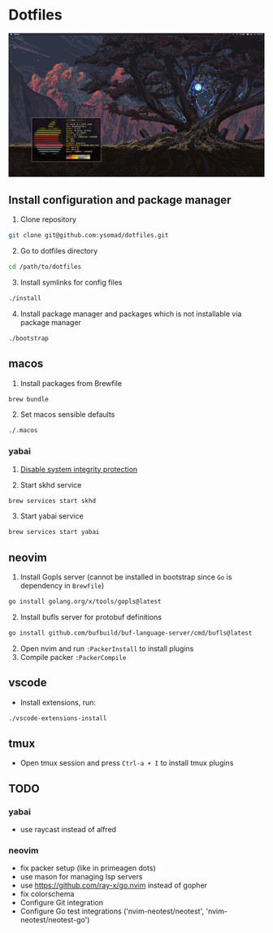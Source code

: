# Dotfiles

![img](screenshots/magenta_tree.png)

## Install configuration and package manager

1. Clone repository
```sh
git clone git@github.com:ysomad/dotfiles.git
```

2. Go to dotfiles directory
```sh
cd /path/to/dotfiles
```

3. Install symlinks for config files
```sh
./install
```

4. Install package manager and packages which is not installable via package manager
```sh
./bootstrap
```

## macos

1. Install packages from Brewfile
```sh
brew bundle
```

2. Set macos sensible defaults
```sh
./.macos
```

### yabai
1. [Disable system integrity protection](https://github.com/koekeishiya/yabai/wiki/Disabling-System-Integrity-Protection)

2. Start skhd service
```sh
brew services start skhd
```

3. Start yabai service
```sh
brew services start yabai
```

## neovim

1. Install Gopls server (cannot be installed in bootstrap since `Go` is dependency in `Brewfile`)
```sh
go install golang.org/x/tools/gopls@latest
```

2. Install bufls server for protobuf definitions
```sh
go install github.com/bufbuild/buf-language-server/cmd/bufls@latest
```

2. Open nvim and run `:PackerInstall` to install plugins
3. Compile packer `:PackerCompile`

## vscode
- Install extensions, run:
```sh
./vscode-extensions-install
```

## tmux
- Open tmux session and press `Ctrl-a + I` to install tmux plugins

## TODO

### yabai
- use raycast instead of alfred

### neovim
- fix packer setup (like in primeagen dots)
- use mason for managing lsp servers
- use https://github.com/ray-x/go.nvim instead of gopher
- fix colorschema
- Configure Git integration
- Configure Go test integrations ('nvim-neotest/neotest', 'nvim-neotest/neotest-go')
